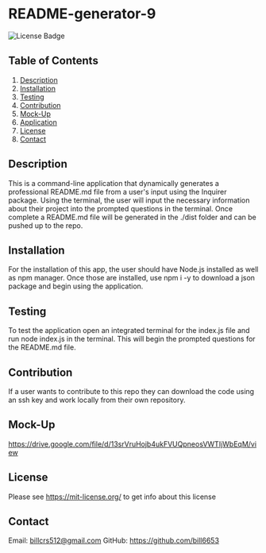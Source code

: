 # README-generator-9
![License Badge](https://shields.io/badge/license-MIT-green)
## Table of Contents
1. [Description](#description)
2. [Installation](#installation)
3. [Testing](#testing)
4. [Contribution](#contribution)
5. [Mock-Up](#mock-Up)
6. [Application](#application)
7. [License](#license)
8. [Contact](#contact)

## Description
This is a command-line application that dynamically generates a professional README.md file from a user's input using the Inquirer package. Using the terminal, the user will input the necessary information about their project into the prompted questions in the terminal. Once complete a README.md file will be generated in the ./dist folder and can be pushed up to the repo. 

## Installation
For the installation of this app, the user should have Node.js installed as well as npm manager. Once those are installed, use npm i -y to download a json package and begin using the application.

## Testing
To test the application open an integrated terminal for the index.js file and run node index.js in the terminal. This will begin the prompted questions for the README.md file.

## Contribution
If a user wants to contribute to this repo they can download the code using an ssh key and work locally from their own repository.

## Mock-Up
https://drive.google.com/file/d/13srVruHojb4ukFVUQpneosVWTIjWbEqM/view

## License
Please see https://mit-license.org/ to get info about this license


## Contact
Email: billcrs512@gmail.com
GitHub: https://github.com/bill6653
